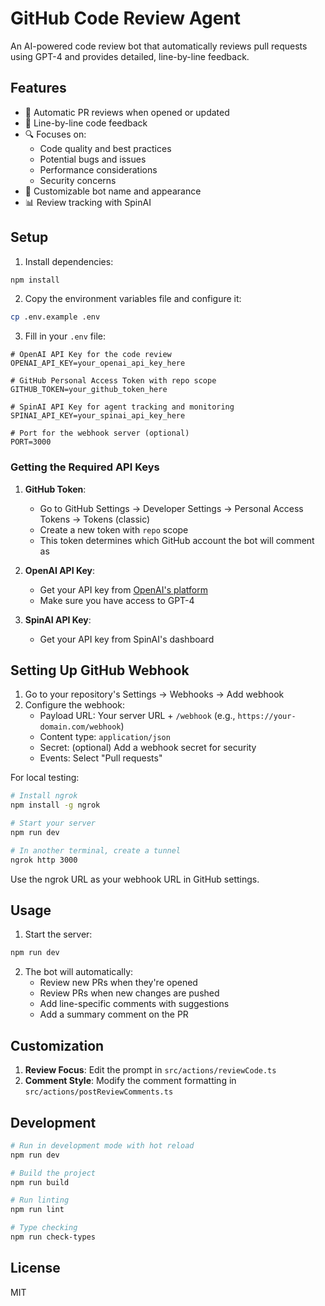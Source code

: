 # GitHub Code Review Agent

An AI-powered code review bot that automatically reviews pull requests using GPT-4 and provides detailed, line-by-line feedback.

## Features

- 🤖 Automatic PR reviews when opened or updated
- 📝 Line-by-line code feedback
- 🔍 Focuses on:
  - Code quality and best practices
  - Potential bugs and issues
  - Performance considerations
  - Security concerns
- 🎨 Customizable bot name and appearance
- 📊 Review tracking with SpinAI

## Setup

1. Install dependencies:
```bash
npm install
```

2. Copy the environment variables file and configure it:
```bash
cp .env.example .env
```

3. Fill in your `.env` file:
```env
# OpenAI API Key for the code review
OPENAI_API_KEY=your_openai_api_key_here

# GitHub Personal Access Token with repo scope
GITHUB_TOKEN=your_github_token_here

# SpinAI API Key for agent tracking and monitoring
SPINAI_API_KEY=your_spinai_api_key_here

# Port for the webhook server (optional)
PORT=3000
```

### Getting the Required API Keys

1. **GitHub Token**:
   - Go to GitHub Settings → Developer Settings → Personal Access Tokens → Tokens (classic)
   - Create a new token with `repo` scope
   - This token determines which GitHub account the bot will comment as

2. **OpenAI API Key**:
   - Get your API key from [OpenAI's platform](https://platform.openai.com/api-keys)
   - Make sure you have access to GPT-4

3. **SpinAI API Key**:
   - Get your API key from SpinAI's dashboard

## Setting Up GitHub Webhook

1. Go to your repository's Settings → Webhooks → Add webhook
2. Configure the webhook:
   - Payload URL: Your server URL + `/webhook` (e.g., `https://your-domain.com/webhook`)
   - Content type: `application/json`
   - Secret: (optional) Add a webhook secret for security
   - Events: Select "Pull requests"

For local testing:
```bash
# Install ngrok
npm install -g ngrok

# Start your server
npm run dev

# In another terminal, create a tunnel
ngrok http 3000
```

Use the ngrok URL as your webhook URL in GitHub settings.

## Usage

1. Start the server:
```bash
npm run dev
```

2. The bot will automatically:
   - Review new PRs when they're opened
   - Review PRs when new changes are pushed
   - Add line-specific comments with suggestions
   - Add a summary comment on the PR

## Customization

1. **Review Focus**: Edit the prompt in `src/actions/reviewCode.ts`
2. **Comment Style**: Modify the comment formatting in `src/actions/postReviewComments.ts`

## Development

```bash
# Run in development mode with hot reload
npm run dev

# Build the project
npm run build

# Run linting
npm run lint

# Type checking
npm run check-types
```

## License

MIT 